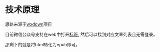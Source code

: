 #   技术原理

思路来源于[wxdown](https://github.com/systemmin/wxdown)项目

目前微信公众号支持在web中打开[标签](https://mp.weixin.qq.com/mp/appmsgalbum?__biz=Mzg2MzcyODQ5MQ==&action=getalbum&album_id=3845871143212695552&subscene=21&scenenote=https%3A%2F%2Fmp.weixin.qq.com%2Fs%3F__biz%3DMzg2MzcyODQ5MQ%3D%3D%26mid%3D2247492968%26idx%3D1%26sn%3D038c14a5aa0176688ea59fc70200e528%26scene%3D21%26subscene%3D10000%26sessionid%3D1751742350%26clicktime%3D1751742417%26enterid%3D1751742417%26ascene%3D56%26fasttmpl_type%3D0%26fasttmpl_fullversion%3D7805417-zh_CN-zip%26fasttmpl_flag%3D0%26realreporttime%3D1751742417256%26devicetype%3Dandroid-35%26version%3D28003d34%26nettype%3DWIFI%26abtest_cookie%3DAAACAA%253D%253D%26lang%3Dzh_CN%26countrycode%3DCN%26exportkey%3Dn_ChQIAhIQBz%252B57KV%252B3jGgWc7F6F5MzBLbAQIE97dBBAEAAAAAAOJQNwpmY60AAAAOpnltbLcz9gKNyK89dVj0VQwm6FwUE3z6HhAHh50BKVI2sTm7H%252BJm7UDxZgNoOrvVpbcOxM%252FEXNT%252FN0%252FSNzXEWltUTC24kpr7Gia9PgOTDYGgS7GVEbEDsjXtYe5j7LvffAZj0r9kWCijCUNccfjPKQJm7BstaTMFOV9ogvQR%252BGOK2VYy%252F7HZ3nCnUh%252FW1OLrjE9F%252BP8G6ov2SyGSMzDkH30YIiLtgNKV83HhfK4GQJqf2v2uhX%252F4fHvK7c2ZLlJtHWb8IQ%253D%253D%26pass_ticket%3DxrXM965wzcoonUQR5x4FujV3sv5S1tVrUBepmNXPDpqUtEUUl8m4njyEEYQfgRhN%26wx_header%3D3&nolastread=1#wechat_redirect), 然后可以找到对应文章列表且无需登录。

那剩下的就是将html转化为epub即可。